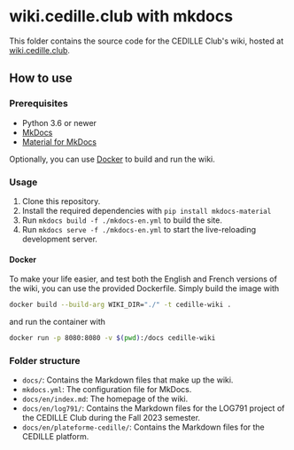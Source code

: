 # wiki.cedille.club with mkdocs

This folder contains the source code for the CEDILLE Club's wiki, hosted at
[wiki.cedille.club](https://wiki.cedille.club).

## How to use

### Prerequisites

- Python 3.6 or newer
- [MkDocs](https://www.mkdocs.org/)
- [Material for MkDocs](https://squidfunk.github.io/mkdocs-material/)

Optionally, you can use [Docker](https://docs.docker.com/get-started/) to build
and run the wiki.

### Usage

1. Clone this repository.
2. Install the required dependencies with `pip install mkdocs-material`
3. Run `mkdocs build -f ./mkdocs-en.yml` to build the site.
4. Run `mkdocs serve -f ./mkdocs-en.yml` to start the live-reloading development
   server.

#### Docker

To make your life easier, and test both the English and French versions of the
wiki, you can use the provided Dockerfile. Simply build the image with

```sh
docker build --build-arg WIKI_DIR="./" -t cedille-wiki .
```

and run the container with

```sh
docker run -p 8080:8080 -v $(pwd):/docs cedille-wiki
```

### Folder structure

- `docs/`: Contains the Markdown files that make up the wiki.
- `mkdocs.yml`: The configuration file for MkDocs.
- `docs/en/index.md`: The homepage of the wiki.
- `docs/en/log791/`: Contains the Markdown files for the LOG791 project of the
  CEDILLE Club during the Fall 2023 semester.
- `docs/en/plateforme-cedille/`: Contains the Markdown files for the CEDILLE
  platform.
